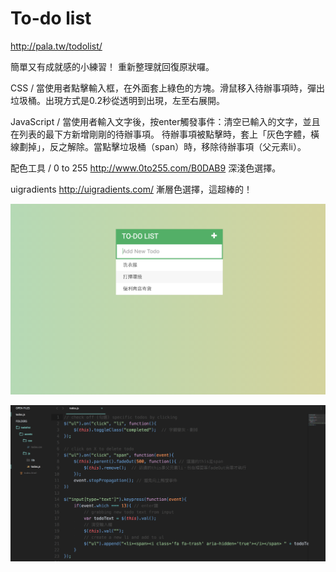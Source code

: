 # To-do list

http://pala.tw/todolist/

簡單又有成就感的小練習！
重新整理就回復原狀囉。

CSS /
當使用者點擊輸入框，在外面套上綠色的方塊。滑鼠移入待辦事項時，彈出垃圾桶。出現方式是0.2秒從透明到出現，左至右展開。

JavaScript /
當使用者輸入文字後，按enter觸發事件：清空已輸入的文字，並且在列表的最下方新增剛剛的待辦事項。
待辦事項被點擊時，套上「灰色字體，橫線劃掉」，反之解除。當點擊垃圾桶（span）時，移除待辦事項（父元素li）。

配色工具 /
0 to 255
http://www.0to255.com/B0DAB9
深淺色選擇。

uigradients
http://uigradients.com/
漸層色選擇，這超棒的！

![](https://raw.githubusercontent.com/hipala/todolist/gh-pages/todo-list-screenshot.png?aw=true)

![](https://raw.githubusercontent.com/hipala/todolist/gh-pages/todo-list-comment.png?raw=true)
